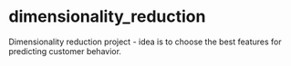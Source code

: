 # dimensionality_reduction
Dimensionality reduction project - idea is to choose the best features for predicting customer behavior. 
